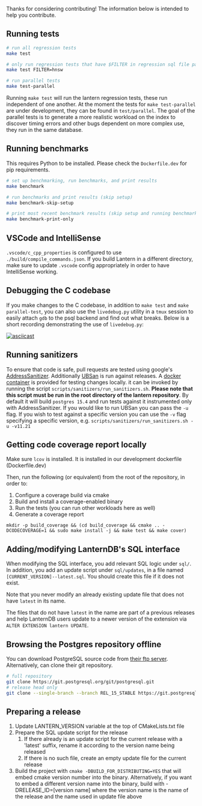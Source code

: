 Thanks for considering contributing! The information below is intended to help you contribute.

## Running tests

```bash
# run all regression tests
make test

# only run regression tests that have $FILTER in regression sql file path
make test FILTER=hnsw

# run parallel tests
make test-parallel
```

Running `make test` will run the lantern regression tests, these run independent of one another. At the moment the tests for `make test-parallel` are under development, they can be found in `test/parallel`. The goal of the parallel tests is to generate a more realistic workload on the index to discover timing errors and other bugs dependent on more complex use, they run in the same database.

## Running benchmarks

This requires Python to be installed. Please check the `Dockerfile.dev` for pip requirements.

```bash
# set up benchmarking, run benchmarks, and print results
make benchmark

# run benchmarks and print results (skip setup)
make benchmark-skip-setup

# print most recent benchmark results (skip setup and running benchmarks)
make benchmark-print-only
```

## VSCode and IntelliSense

`.vscode/c_cpp_properties` is configured to use `./build/compile_commands.json`.
If you build Lantern in a different directory, make sure to update `.vscode` config appropriately in order to have IntelliSense working.

## Debugging the C codebase

If you make changes to the C codebase, in addition to `make test` and `make parallel-test`, you can also use the `livedebug.py` utility in a `tmux` session to easily attach `gdb` to the psql backend and find out what breaks.
Below is a short recording demonstrating the use of `livedebug.py`:

[![asciicast](https://asciinema.org/a/jTsbWdOcTvUl4iAJlAw3Cszbt.svg)](https://asciinema.org/a/jTsbWdOcTvUl4iAJlAw3Cszbt)

## Running sanitizers

To ensure that code is safe, pull requests are tested using google's [AddressSanitizer](https://github.com/google/sanitizers/wiki/AddressSanitizer). Additionally [UBSan](https://clang.llvm.org/docs/UndefinedBehaviorSanitizer.html) is run against releases. A [docker container](scripts/sanitizers/Dockerfile) is provided for testing changes locally. it can be invoked by running the script `scripts/sanitizers/run_sanitizers.sh`. **Please note that this script must be run in the root directory of the lantern repository**. By default it will build `postgres 15.4` and run tests against it instrumented only with AddressSanitizer. If you would like to run UBSan you can pass the `-u` flag. If you wish to test against a specific version you can use the `-v` flag specifying a specific version, e.g. `scripts/sanitizers/run_sanitizers.sh -u -v11.21`

## Getting code coverage report locally

Make sure `lcov` is installed. It is installed in our development dockerfile (Dockerfile.dev)

Then, run the following (or equivalent) from the root of the repository, in order to:

1. Configure a coverage build via cmake
2. Build and install a coverage-enabled binary
3. Run the tests (you can run other workloads here as well)
4. Generate a coverage report

```
mkdir -p build_coverage && (cd build_coverage && cmake .. -DCODECOVERAGE=1 && sudo make install -j && make test && make cover)
```

## Adding/modifying LanternDB's SQL interface

When modifying the SQL interface, you add relevant SQL logic under `sql/`. In addition, you add an update script under `sql/updates`, in a file named `[CURRENT_VERSION]--latest.sql`. You should create this file if it does not exist.

Note that you never modify an already existing update file that does not have `latest` in its name.

The files that do not have `latest` in the name are part of a previous releases and help LanternDB users update to a newer version of the extension via `ALTER EXTENSION lantern UPDATE`.

## Browsing the Postgres repository offline

You can download PostgreSQL source code from [their ftp server](https://www.postgresql.org/ftp/source/). Alternatively, can clone their git repository.

```bash
# full repository
git clone https://git.postgresql.org/git/postgresql.git
# release head only
git clone --single-branch --branch REL_15_STABLE https://git.postgresql.org/git/postgresql.git --depth=1
```

## Preparing a release

1. Update LANTERN_VERSION variable at the top of CMakeLists.txt file
2. Prepare the SQL update script for the release
   1. If there already is an update script for the current release with a 'latest' suffix, rename it according to the version name being released
   2. If there is no such file, create an empty update file for the current release
3. Build the project with `cmake -DBUILD_FOR_DISTRIBUTING=YES` that will embed cmake version number into the binary.
   Alternatively, if you want to embed a different version name into the binary, build with -DRELEASE_ID=\[version name\] where the version name is the name of the release and the name used in update file above
